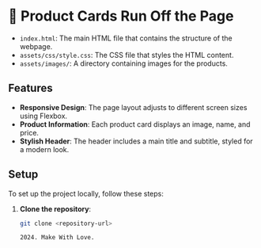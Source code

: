 # 🐛 Product Cards Run Off the Page


- `index.html`: The main HTML file that contains the structure of the webpage.
- `assets/css/style.css`: The CSS file that styles the HTML content.
- `assets/images/`: A directory containing images for the products.

## Features

- **Responsive Design**: The page layout adjusts to different screen sizes using Flexbox.
- **Product Information**: Each product card displays an image, name, and price.
- **Stylish Header**: The header includes a main title and subtitle, styled for a modern look.

## Setup

To set up the project locally, follow these steps:

1. **Clone the repository**:
   ```bash
   git clone <repository-url>

   2024. Make With Love.
